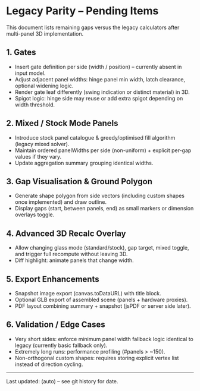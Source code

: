 # Legacy Parity – Pending Items

This document lists remaining gaps versus the legacy calculators after multi-panel 3D implementation.

## 1. Gates
* Insert gate definition per side (width / position) – currently absent in input model.
* Adjust adjacent panel widths: hinge panel min width, latch clearance, optional widening logic.
* Render gate leaf differently (swing indication or distinct material) in 3D.
* Spigot logic: hinge side may reuse or add extra spigot depending on width threshold.

## 2. Mixed / Stock Mode Panels
* Introduce stock panel catalogue & greedy/optimised fill algorithm (legacy mixed solver).
* Maintain ordered panelWidths per side (non-uniform) + explicit per-gap values if they vary.
* Update aggregation summary grouping identical widths.

## 3. Gap Visualisation & Ground Polygon
* Generate shape polygon from side vectors (including custom shapes once implemented) and draw outline.
* Display gaps (start, between panels, end) as small markers or dimension overlays toggle.

## 4. Advanced 3D Recalc Overlay
* Allow changing glass mode (standard/stock), gap target, mixed toggle, and trigger full recompute without leaving 3D.
* Diff highlight: animate panels that change width.

## 5. Export Enhancements
* Snapshot image export (canvas.toDataURL) with title block.
* Optional GLB export of assembled scene (panels + hardware proxies).
* PDF layout combining summary + snapshot (jsPDF or server side later).

## 6. Validation / Edge Cases
* Very short sides: enforce minimum panel width fallback logic identical to legacy (currently basic fallback only).
* Extremely long runs: performance profiling (#panels > ~150).
* Non-orthogonal custom shapes: requires storing explicit vertex list instead of direction cycling.

---
Last updated: (auto) – see git history for date.